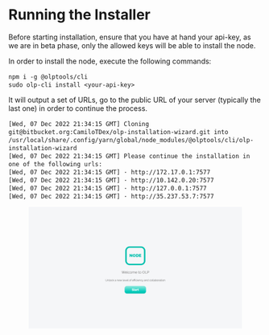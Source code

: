# Running the Installer

Before starting installation, ensure that you have at hand your api-key, as we are in beta phase, only the allowed keys will be able to install the node.

In order to install the node, execute the following commands:

```
npm i -g @olptools/cli
sudo olp-cli install <your-api-key>
```

It will output a set of URLs, go to the public URL of your server (typically the last one) in order to continue the process.

```
[Wed, 07 Dec 2022 21:34:15 GMT] Cloning git@bitbucket.org:CamiloTDex/olp-installation-wizard.git into /usr/local/share/.config/yarn/global/node_modules/@olptools/cli/olp-installation-wizard
[Wed, 07 Dec 2022 21:34:15 GMT] Please continue the installation in one of the following urls:
[Wed, 07 Dec 2022 21:34:15 GMT] · http://172.17.0.1:7577
[Wed, 07 Dec 2022 21:34:15 GMT] · http://10.142.0.20:7577
[Wed, 07 Dec 2022 21:34:15 GMT] · http://127.0.0.1:7577
[Wed, 07 Dec 2022 21:34:15 GMT] · http://35.237.53.7:7577
```

<figure><img src="../../.gitbook/assets/image (7).png" alt=""><figcaption></figcaption></figure>
